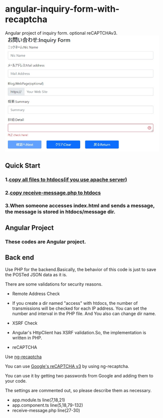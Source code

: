 # angular-inquiry-form-with-recaptcha
Angular project of inquiry form.  optional reCAPTCHAv3.
![app sample image](https://github.com/sugakenn/angular-inquiry-form-with-recaptcha/blob/main/docs/2022y05m27d_161841484.jpg)

## Quick Start
### 1.[copy all files to htdocs(if you use apache server)](dist/inquiry-form)
### 2.[copy receive-message.php to htdocs](src/backend/)
### 3.When someone accesses index.html and sends a message, the message is stored in htdocs/message dir.

## Angular Project
### These codes are Angular project.

## Back end
Use PHP for the backend.Basically, the behavior of this code is just to save the POSTed JSON data as it is.

There are some validations for security reasons.

- Remote Address Check

 - If you create a dir named "access" with htdocs, the number of transmissions will be checked for each IP address.
 You can set the number and interval in the PHP file. And You also can change dir name.

- XSRF Check

- Angular's HttpClient has XSRF validation.So, the implementation is written in PHP.

- reCAPTCHA

Use [ng-recaptcha](https://github.com/DethAriel/ng-recaptcha) 

You can use [Google's reCAPTCHA v3](https://www.google.com/recaptcha/about/) by using ng-recaptcha.

You can use it by getting two passwords from Google and adding them to your code.

The settings are commented out, so please describe them as necessary.
- app.module.ts line(7,18,21)
- app.component.ts line(5,18,79-132)
- receive-message.php line(27-30)
